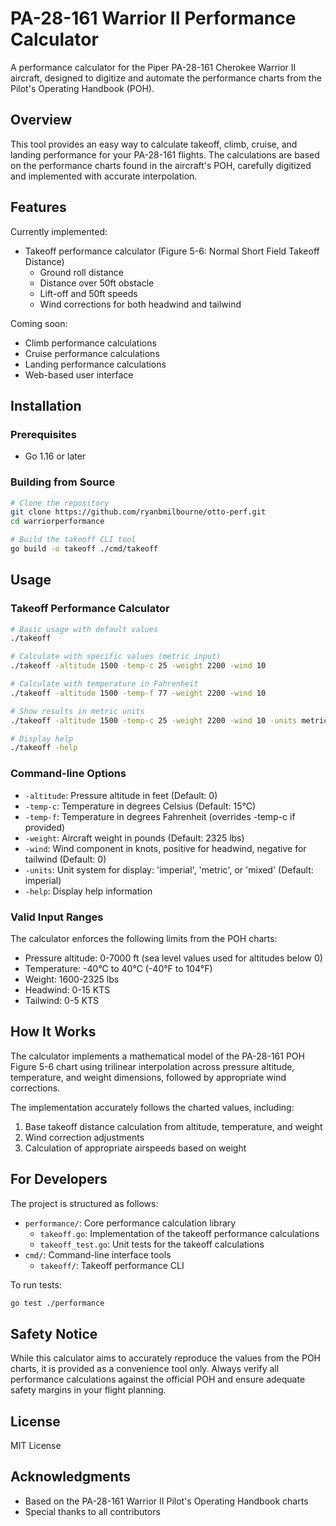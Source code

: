 # PA-28-161 Warrior II Performance Calculator

A performance calculator for the Piper PA-28-161 Cherokee Warrior II aircraft, designed to digitize and automate the performance charts from the Pilot's Operating Handbook (POH).

## Overview

This tool provides an easy way to calculate takeoff, climb, cruise, and landing performance for your PA-28-161 flights. The calculations are based on the performance charts found in the aircraft's POH, carefully digitized and implemented with accurate interpolation.

## Features

Currently implemented:
- Takeoff performance calculator (Figure 5-6: Normal Short Field Takeoff Distance)
  - Ground roll distance
  - Distance over 50ft obstacle
  - Lift-off and 50ft speeds
  - Wind corrections for both headwind and tailwind

Coming soon:
- Climb performance calculations
- Cruise performance calculations
- Landing performance calculations
- Web-based user interface

## Installation

### Prerequisites
- Go 1.16 or later

### Building from Source

```bash
# Clone the repository
git clone https://github.com/ryanbmilbourne/otto-perf.git
cd warriorperformance

# Build the takeoff CLI tool
go build -o takeoff ./cmd/takeoff
```

## Usage

### Takeoff Performance Calculator

```bash
# Basic usage with default values
./takeoff

# Calculate with specific values (metric input)
./takeoff -altitude 1500 -temp-c 25 -weight 2200 -wind 10

# Calculate with temperature in Fahrenheit
./takeoff -altitude 1500 -temp-f 77 -weight 2200 -wind 10

# Show results in metric units
./takeoff -altitude 1500 -temp-c 25 -weight 2200 -wind 10 -units metric

# Display help
./takeoff -help
```

### Command-line Options

- `-altitude`: Pressure altitude in feet (Default: 0)
- `-temp-c`: Temperature in degrees Celsius (Default: 15°C)
- `-temp-f`: Temperature in degrees Fahrenheit (overrides -temp-c if provided)
- `-weight`: Aircraft weight in pounds (Default: 2325 lbs)
- `-wind`: Wind component in knots, positive for headwind, negative for tailwind (Default: 0)
- `-units`: Unit system for display: 'imperial', 'metric', or 'mixed' (Default: imperial)
- `-help`: Display help information

### Valid Input Ranges

The calculator enforces the following limits from the POH charts:
- Pressure altitude: 0-7000 ft (sea level values used for altitudes below 0)
- Temperature: -40°C to 40°C (-40°F to 104°F)
- Weight: 1600-2325 lbs
- Headwind: 0-15 KTS
- Tailwind: 0-5 KTS

## How It Works

The calculator implements a mathematical model of the PA-28-161 POH Figure 5-6 chart using trilinear interpolation across pressure altitude, temperature, and weight dimensions, followed by appropriate wind corrections.

The implementation accurately follows the charted values, including:
1. Base takeoff distance calculation from altitude, temperature, and weight
2. Wind correction adjustments
3. Calculation of appropriate airspeeds based on weight

## For Developers

The project is structured as follows:

- `performance/`: Core performance calculation library
  - `takeoff.go`: Implementation of the takeoff performance calculations
  - `takeoff_test.go`: Unit tests for the takeoff calculations
- `cmd/`: Command-line interface tools
  - `takeoff/`: Takeoff performance CLI

To run tests:

```bash
go test ./performance
```

## Safety Notice

While this calculator aims to accurately reproduce the values from the POH charts, it is provided as a convenience tool only. Always verify all performance calculations against the official POH and ensure adequate safety margins in your flight planning.

## License

MIT License

## Acknowledgments

- Based on the PA-28-161 Warrior II Pilot's Operating Handbook charts
- Special thanks to all contributors

